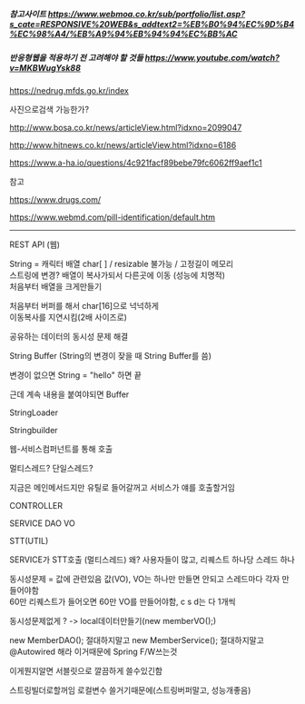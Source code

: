 



##### 참고사이트 https://www.webmoa.co.kr/sub/portfolio/list.asp?s_cate=RESPONSIVE%20WEB&s_addtext2=%EB%B0%94%EC%9D%B4%EC%98%A4/%EB%A9%94%EB%94%94%EC%BB%AC

##### 반응형웹을 적용하기 전 고려해야 할 것들 https://www.youtube.com/watch?v=MKBWugYsk88

https://nedrug.mfds.go.kr/index



사진으로검색 가능한가?

http://www.bosa.co.kr/news/articleView.html?idxno=2099047

http://www.hitnews.co.kr/news/articleView.html?idxno=6186

https://www.a-ha.io/questions/4c921facf89bebe79fc6062ff9aef1c1



참고

https://www.drugs.com/

https://www.webmd.com/pill-identification/default.htm



<hr>

REST API (웹)

String = 캐릭터 배열 char[ ] / resizable 불가능 / 고정길이 메모리<br>스트링에 변경? 배열이 복사가되서 다른곳에 이동 (성능에 치명적)<br>처음부터 배열을 크게만들기

처음부터 버퍼를 해서 char[16]으로 넉넉하게<br>이동복사를 지연시킴(2배 사이즈로)

공유하는 데이터의 동시성 문제 해결

String Buffer (String의 변경이 잦을 때  String Buffer를 씀)

변경이 없으면 String = "hello" 하면 끝

근데 계속 내용을 붙여야되면 Buffer

StringLoader

Stringbuilder

웹-서비스컴퍼넌트를 통해 호출

멀티스레드? 단일스레드? 

지금은 메인메서드지만 유틸로 들어갈꺼고 서비스가 얘를 호출할거임

CONTROLLER

SERVICE DAO VO

STT(UTIL)

SERVICE가 STT호출 (멀티스레드) 왜? 사용자들이 많고, 리퀘스트 하나당 스레드 하나



동시성문제 = 값에 관련있음 값(VO), VO는 하나만 만들면 안되고 스레드마다 각자 만들어야함<br>60만 리퀘스트가 들어오면 60만 VO를 만들어야함, c s d는 다 1개씩

동시성문제없게 ? -> local데이터만들기(new memberVO();)



new MemberDAO(); 절대하지말고
new MemberService(); 절대하지말고
@Autowired 해라 이거때문에 Spring F/W쓰는것

이게뭔지알면 서블릿으로 깔끔하게 쓸수있긴함



스트링빌더로할꺼임 로컬변수 쓸거기때문에(스트링버퍼말고, 성능개좋음)